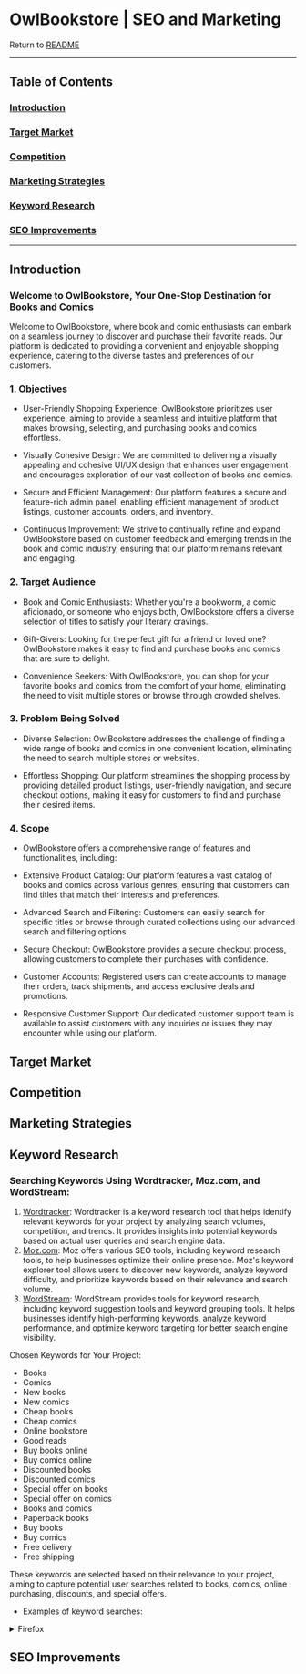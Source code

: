 # OwlBookstore | SEO and Marketing

Return to [README](README.md)
- - -

## Table of Contents

### [Introduction](#introduction-1)

### [Target Market](#target-market-1)

### [Competition](#competition-1)

### [Marketing Strategies](#marketing-strategies-1)

### [Keyword Research](#keyword-research-1)

### [SEO Improvements](#seo-improvements-1)

- - -

## Introduction

### Welcome to OwlBookstore, Your One-Stop Destination for Books and Comics

Welcome to OwlBookstore, where book and comic enthusiasts can embark on a seamless journey to discover and purchase their favorite reads. Our platform is dedicated to providing a convenient and enjoyable shopping experience, catering to the diverse tastes and preferences of our customers.

### 1. Objectives

* User-Friendly Shopping Experience: OwlBookstore prioritizes user experience, aiming to provide a seamless and intuitive platform that makes browsing, selecting, and purchasing books and comics effortless.

* Visually Cohesive Design: We are committed to delivering a visually appealing and cohesive UI/UX design that enhances user engagement and encourages exploration of our vast collection of books and comics.

* Secure and Efficient Management: Our platform features a secure and feature-rich admin panel, enabling efficient management of product listings, customer accounts, orders, and inventory.

* Continuous Improvement: We strive to continually refine and expand OwlBookstore based on customer feedback and emerging trends in the book and comic industry, ensuring that our platform remains relevant and engaging.

### 2. Target Audience

* Book and Comic Enthusiasts: Whether you're a bookworm, a comic aficionado, or someone who enjoys both, OwlBookstore offers a diverse selection of titles to satisfy your literary cravings.

* Gift-Givers: Looking for the perfect gift for a friend or loved one? OwlBookstore makes it easy to find and purchase books and comics that are sure to delight.

* Convenience Seekers: With OwlBookstore, you can shop for your favorite books and comics from the comfort of your home, eliminating the need to visit multiple stores or browse through crowded shelves.

### 3. Problem Being Solved

* Diverse Selection: OwlBookstore addresses the challenge of finding a wide range of books and comics in one convenient location, eliminating the need to search multiple stores or websites.

* Effortless Shopping: Our platform streamlines the shopping process by providing detailed product listings, user-friendly navigation, and secure checkout options, making it easy for customers to find and purchase their desired items.

### 4. Scope

* OwlBookstore offers a comprehensive range of features and functionalities, including:

* Extensive Product Catalog: Our platform features a vast catalog of books and comics across various genres, ensuring that customers can find titles that match their interests and preferences.

* Advanced Search and Filtering: Customers can easily search for specific titles or browse through curated collections using our advanced search and filtering options.

* Secure Checkout: OwlBookstore provides a secure checkout process, allowing customers to complete their purchases with confidence.

* Customer Accounts: Registered users can create accounts to manage their orders, track shipments, and access exclusive deals and promotions.

* Responsive Customer Support: Our dedicated customer support team is available to assist customers with any inquiries or issues they may encounter while using our platform.

## Target Market

## Competition

## Marketing Strategies

## Keyword Research

### Searching Keywords Using Wordtracker, Moz.com, and WordStream:

1. [Wordtracker](https://www.wordtracker.com/): Wordtracker is a keyword research tool that helps identify relevant keywords for your project by analyzing search volumes, competition, and trends. It provides insights into potential keywords based on actual user queries and search engine data.
2. [Moz.com](https://moz.com/keyword-research?utm_medium=cpc&utm_source=bing&utm_campaign=Keyword%20Research%20Tool%20|%20NA&utm_adgroup=Keyword%20Research%20Tool%20-%20Free&utm_term=keyword%20search%20tool&msclkid=a0f563670fba184027b6056e9f9266af&utm_content=Keyword%20Tool%20-%20Search): Moz offers various SEO tools, including keyword research tools, to help businesses optimize their online presence. Moz's keyword explorer tool allows users to discover new keywords, analyze keyword difficulty, and prioritize keywords based on their relevance and search volume.
3. [WordStream](https://www.wordstream.com/keywords): WordStream provides tools for keyword research, including keyword suggestion tools and keyword grouping tools. It helps businesses identify high-performing keywords, analyze keyword performance, and optimize keyword targeting for better search engine visibility.

Chosen Keywords for Your Project:

* Books
* Comics
* New books
* New comics
* Cheap books
* Cheap comics
* Online bookstore
* Good reads
* Buy books online
* Buy comics online
* Discounted books
* Discounted comics
* Special offer on books
* Special offer on comics
* Books and comics
* Paperback books
* Buy books
* Buy comics
* Free delivery
* Free shipping

These keywords are selected based on their relevance to your project, aiming to capture potential user searches related to books, comics, online purchasing, discounts, and special offers.

* Examples of keyword searches:

<details>
<summary> Firefox
</summary>

![Firefox](/media/sreenshots_webp/firefox_test.webp)
</details>

## SEO Improvements
